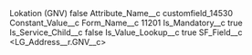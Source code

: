 <?xml version="1.0" encoding="UTF-8"?>
<CustomMetadata xmlns="http://soap.sforce.com/2006/04/metadata" xmlns:xsi="http://www.w3.org/2001/XMLSchema-instance" xmlns:xsd="http://www.w3.org/2001/XMLSchema">
    <label>Lokation (GNV)</label>
    <protected>false</protected>
    <values>
        <field>Attribute_Name__c</field>
        <value xsi:type="xsd:string">customfield_14530</value>
    </values>
    <values>
        <field>Constant_Value__c</field>
        <value xsi:nil="true"/>
    </values>
    <values>
        <field>Form_Name__c</field>
        <value xsi:type="xsd:string">11201</value>
    </values>
    <values>
        <field>Is_Mandatory__c</field>
        <value xsi:type="xsd:boolean">true</value>
    </values>
    <values>
        <field>Is_Service_Child__c</field>
        <value xsi:type="xsd:boolean">false</value>
    </values>
    <values>
        <field>Is_Value_Lookup__c</field>
        <value xsi:type="xsd:boolean">true</value>
    </values>
    <values>
        <field>SF_Field__c</field>
        <value xsi:type="xsd:string">&lt;LG_Address__r.GNV__c&gt;</value>
    </values>
</CustomMetadata>
